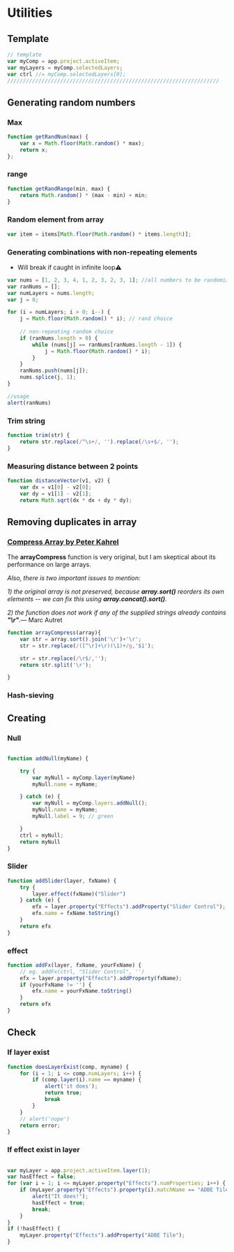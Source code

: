 # Utilities

## Template

```javascript
// template
var myComp = app.project.activeItem;
var myLayers = myComp.selectedLayers;
var ctrl //= myComp.selectedLayers[0];
////////////////////////////////////////////////////////////////////
```

## Generating random numbers

### Max

```javascript
function getRandNum(max) {
    var x = Math.floor(Math.random() * max);
    return x;
};
```

### range

```javascript
function getRandRange(min, max) {
    return Math.random() * (max - min) + min;
}
```

### Random element from array

```javascript
var item = items[Math.floor(Math.random() * items.length)];
```

### Generating combinations with non-repeating elements

* Will break if caught in infinite loop⚠️

```javascript
var nums = [1, 2, 3, 4, 1, 2, 3, 2, 3, 1]; //all numbers to be randomized
var ranNums = [];
var numLayers = nums.length;
var j = 0;

for (i = numLayers; i > 0; i--) {
    j = Math.floor(Math.random() * i); // rand choice
    
    // non-repeating random choice 
    if (ranNums.length > 0) {
        while (nums[j] == ranNums[ranNums.length - 1]) {
            j = Math.floor(Math.random() * i);
        }
    }
    ranNums.push(nums[j]);
    nums.splice(j, 1);
}

//usage
alert(ranNums)

```

### Trim string

```javascript
function trim(str) {
    return str.replace(/^\s+/, '').replace(/\s+$/, '');
}
```

### Measuring distance between 2 points

```javascript
function distanceVector(v1, v2) {
    var dx = v1[0] - v2[0];
    var dy = v1[1] - v2[1];
    return Math.sqrt(dx * dx + dy * dy);
```

## Removing duplicates in array

### [Compress Array by Peter Kahrel](https://community.adobe.com/t5/indesign/js-how-to-remove-duplicate-items-from-an-array/m-p/3044978)

The **arrayCompress** function is very original, but I am skeptical about its performance on large arrays.

_Also, there is two important issues to mention:_

_1) the original array is not preserved, because **array.sort()** reorders its own elements -- we can fix this using **array.concat().sort()**._

_2) the function does not work if any of the supplied strings already contains **"\r"**._—  Marc Autret

```javascript
function arrayCompress(array){
    var str = array.sort().join('\r')+'\r';
    str = str.replace(/([^\r]+\r)(\1)+/g,'$1');

    str = str.replace(/\r$/,'');
    return str.split('\r');

}
```

### Hash-sieving&#x20;



## Creating

### Null

```javascript

function addNull(myName) {

    try {
        var myNull = myComp.layer(myName)
        myNull.name = myName;

    } catch (e) {
        var myNull = myComp.layers.addNull();
        myNull.name = myName;
        myNull.label = 9; // green

    }
    ctrl = myNull;
    return myNull
}
```

### Slider

```javascript
function addSlider(layer, fxName) {
    try {
        layer.effect(fxName)("Slider")
    } catch (e) {
        efx = layer.property("Effects").addProperty("Slider Control");
        efx.name = fxName.toString()
    }
    return efx
}
```

### effect

```javascript
function addFx(layer, fxName, yourFxName) {
    // eg. addFx(ctrl, "Slider Control", '')
    efx = layer.property("Effects").addProperty(fxName);
    if (yourFxName != '') {
        efx.name = yourFxName.toString()
    }
    return efx
}

```

## Check

### If layer exist

```javascript
function doesLayerExist(comp, myname) {
    for (i = 1; i <= comp.numLayers; i++) {
        if (comp.layer(i).name == myname) {
            alert('it does');
            return true;
            break
        }
    }
    // alert('nope')
    return error;
}
```

### If effect exist in layer

```javascript

var myLayer = app.project.activeItem.layer(1);
var hasEffect = false;
for (var i = 1; i <= myLayer.property("Effects").numProperties; i++) {
    if (myLayer.property("Effects").property(i).matchName == "ADBE Tile") {
        alert("It does!");
        hasEffect = true;
        break;
    }
}
if (!hasEffect) {
    myLayer.property("Effects").addProperty("ADBE Tile");
}


```
